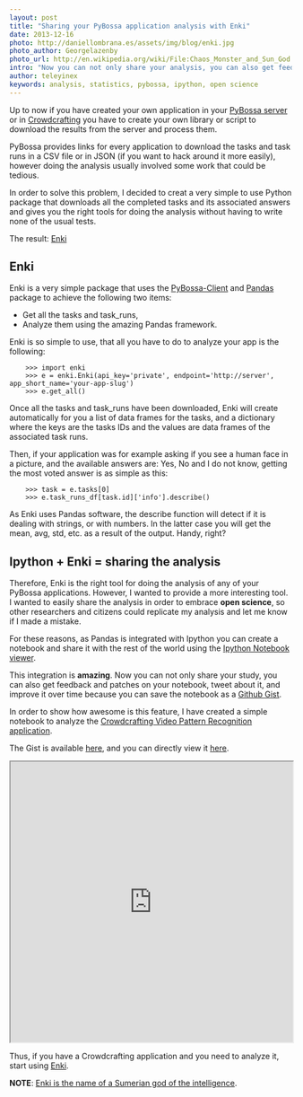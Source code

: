 ```yaml
---
layout: post
title: "Sharing your PyBossa application analysis with Enki"
date: 2013-12-16
photo: http://daniellombrana.es/assets/img/blog/enki.jpg
photo_author: Georgelazenby
photo_url: http://en.wikipedia.org/wiki/File:Chaos_Monster_and_Sun_God.png
intro: "Now you can not only share your analysis, you can also get feedback and patches on it as a iPython notebook, tweet about it, and improve it over time because you can save the notebook as a Github Gist."
author: teleyinex
keywords: analysis, statistics, pybossa, ipython, open science
---
```


Up to now if you have created your own application in your [PyBossa server](http://daniellombrana.es/pybossa.html) or
in [Crowdcrafting](http://crowdcrafting.org) you have to create your own library or script to download the results
from the server and process them.

PyBossa provides links for every application to download the tasks and task runs in a CSV file or in JSON (if you want
to hack around it more easily), however doing the analysis usually involved some work that could be tedious.

In order to solve this problem, I decided to creat a very simple to use Python package that downloads all the completed tasks
and its associated answers and gives you the right tools for doing the analysis without having to write none of the usual tests.

The result: [Enki](http://github.com/PyBossa/enki)


## Enki

Enki is a very simple package that uses the [PyBossa-Client](http://github.com/PyBossa/pybossa-client) and [Pandas](http://pandas.pydata.org/)
package to achieve the following two items:

* Get all the tasks and task_runs,
* Analyze them using the amazing Pandas framework.

Enki is so simple to use, that all you have to do to analyze your app is the following:

```
    >>> import enki
    >>> e = enki.Enki(api_key='private', endpoint='http://server', app_short_name='your-app-slug')
    >>> e.get_all()
```

Once all the tasks and task_runs have been downloaded, Enki will create automatically for you a list of data frames for the tasks,
and a dictionary where the keys are the tasks IDs and the values are data frames of the associated task runs.

Then, if your application was for example asking if you see a human face in a picture, and the available answers are: Yes, No and I do not know,
getting the most voted answer is as simple as this:

```
    >>> task = e.tasks[0]
    >>> e.task_runs_df[task.id]['info'].describe()
```

As Enki uses Pandas software, the describe function will detect if it is dealing with strings, or with numbers. In the latter case you
will get the mean, avg, std, etc. as a result of the output. Handy, right?

## Ipython + Enki = sharing the analysis 

Therefore, Enki is the right tool for doing the analysis of any of your PyBossa applications. However, I wanted to provide a more
interesting tool. I wanted to easily share the analysis in order to embrace **open science**, so other researchers and citizens could
replicate my analysis and let me know if I made a mistake.

For these reasons, as Pandas is integrated with Ipython you can create a notebook and share it with the rest of the world using
the [Ipython Notebook viewer](http://nbviewer.ipython.org).

This integration is **amazing**. Now you can not only share your study, you can also get feedback and patches on your notebook,
tweet about it, and improve it over time because you can save the notebook as a [Github Gist](https://gist.github.com/).

In order to show how awesome is this feature, I have created a simple notebook to analyze the [Crowdcrafting Video Pattern Recognition application](http://crowdcrafting.org/app/vimeo/).

The Gist is available [here](https://gist.github.com/teleyinex/7991086), and you can directly view it [here](http://nbviewer.ipython.org/gist/teleyinex/7991086).

<iframe class="hidden-phone" src="http://nbviewer.ipython.org/gist/teleyinex/7991086" style="width:100%; height:500px;">
</iframe>

Thus, if you have a Crowdcrafting application and you need to analyze it, start using [Enki](http://github.com/PyBossa/enki).

**NOTE**: [Enki is the name of a Sumerian god of the intelligence](http://en.wikipedia.org/wiki/Enki).
